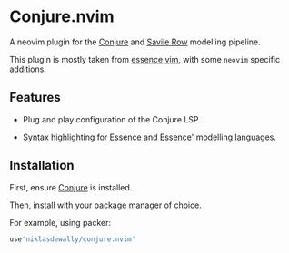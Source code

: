 # Conjure.nvim

A neovim plugin for the [Conjure]() and [Savile Row]() modelling pipeline.


This plugin is mostly taken from [essence.vim](https://github.com/Druid-of-Luhn/essence.vim),
with some `neovim` specific additions.

## Features 

* Plug and play configuration of the Conjure LSP.

* Syntax highlighting for [Essence](https://conjure.readthedocs.io/en/latest/essence.html) and [Essence'](http://savilerow.cs.st-andrews.ac.uk/index.html) modelling languages.


## Installation

First, ensure [Conjure]() is installed.

Then, install with your package manager of choice.

For example, using packer:

```lua
use'niklasdewally/conjure.nvim'
```



